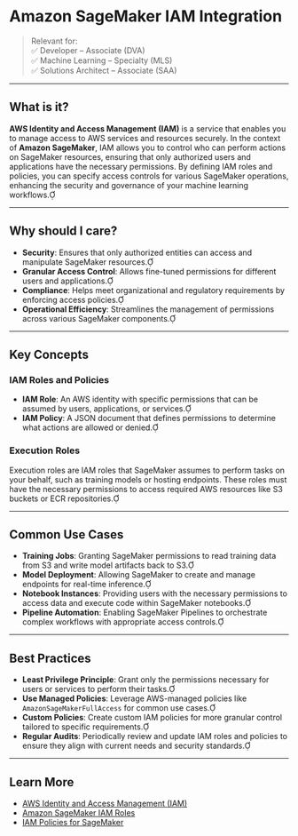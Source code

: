 # Amazon SageMaker IAM Integration

> Relevant for:  
> ✅ Developer – Associate (DVA)  
> ✅ Machine Learning – Specialty (MLS)  
> ✅ Solutions Architect – Associate (SAA)

---

## What is it?

**AWS Identity and Access Management (IAM)** is a service that enables you to manage access to AWS services and resources securely. In the context of **Amazon SageMaker**, IAM allows you to control who can perform actions on SageMaker resources, ensuring that only authorized users and applications have the necessary permissions. By defining IAM roles and policies, you can specify access controls for various SageMaker operations, enhancing the security and governance of your machine learning workflows.

---

## Why should I care?

- **Security**: Ensures that only authorized entities can access and manipulate SageMaker resources.
- **Granular Access Control**: Allows fine-tuned permissions for different users and applications.
- **Compliance**: Helps meet organizational and regulatory requirements by enforcing access policies.
- **Operational Efficiency**: Streamlines the management of permissions across various SageMaker components.

---

## Key Concepts

### IAM Roles and Policies

- **IAM Role**: An AWS identity with specific permissions that can be assumed by users, applications, or services.
- **IAM Policy**: A JSON document that defines permissions to determine what actions are allowed or denied.

### Execution Roles

Execution roles are IAM roles that SageMaker assumes to perform tasks on your behalf, such as training models or hosting endpoints. These roles must have the necessary permissions to access required AWS resources like S3 buckets or ECR repositories.

---

## Common Use Cases

- **Training Jobs**: Granting SageMaker permissions to read training data from S3 and write model artifacts back to S3.
- **Model Deployment**: Allowing SageMaker to create and manage endpoints for real-time inference.
- **Notebook Instances**: Providing users with the necessary permissions to access data and execute code within SageMaker notebooks.
- **Pipeline Automation**: Enabling SageMaker Pipelines to orchestrate complex workflows with appropriate access controls.

---

## Best Practices

- **Least Privilege Principle**: Grant only the permissions necessary for users or services to perform their tasks.
- **Use Managed Policies**: Leverage AWS-managed policies like `AmazonSageMakerFullAccess` for common use cases.
- **Custom Policies**: Create custom IAM policies for more granular control tailored to specific requirements.
- **Regular Audits**: Periodically review and update IAM roles and policies to ensure they align with current needs and security standards.

---

## Learn More

- [AWS Identity and Access Management (IAM)](https://docs.aws.amazon.com/IAM/latest/UserGuide/introduction.html)
- [Amazon SageMaker IAM Roles](https://docs.aws.amazon.com/sagemaker/latest/dg/sagemaker-roles.html)
- [IAM Policies for SageMaker](https://docs.aws.amazon.com/sagemaker/latest/dg/security-iam.html)
